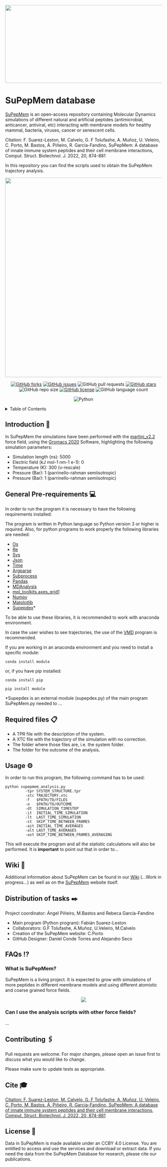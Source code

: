 
<p align="center">
  <img src="https://user-images.githubusercontent.com/117435891/200289004-db421486-5826-4e49-9c70-ff0aad7a60a9.gif" width="3840" height="250" />
</p>



# SuPepMem database



[SuPepMem](https://supepmem.com/) is an open-access repository containing Molecular Dynamics simulations of different natural and artificial peptides (antimicrobial, anticancer, antiviral, etc) interacting with membrane models for healthy mammal, bacteria, viruses, cancer or senescent cells. 

 Citation: F. Suarez-Leston, M. Calvelo, G. F Tolufashe, A. Muñoz, U. Veleiro, C. Porto, M. Bastos, Á. Piñeiro, R. Garcia-Fandino, SuPepMem: A database of innate immune system peptides and their cell membrane interactions, Comput. Struct. Biotechnol. J. 2022, 20, 874-881

In this repository you can find the scripts used to obtain the SuPepMem trajectory analysis.


<p align="center">
  <img src="https://user-images.githubusercontent.com/117435891/199940424-2ad7347e-bbcb-4425-bfc6-bb7a3fca7413.gif" alt="animated" width="3840" height="640" />
</p>


<div align="center">
 
[![GitHub forks](https://img.shields.io/github/forks/Eines-Informatiques-Avancades/Project-II)](https://github.com/Eines-Informatiques-Avancades/Project-II/network)
[![GitHub issues](https://img.shields.io/github/issues/Eines-Informatiques-Avancades/Project-II)](https://github.com/Eines-Informatiques-Avancades/Project-II/issues)
![GitHub pull requests](https://img.shields.io/github/issues-pr/Eines-Informatiques-Avancades/Project-II)
[![GitHub stars](https://img.shields.io/github/stars/Eines-Informatiques-Avancades/Project-II)](https://github.com/Eines-Informatiques-Avancades/Project-II/stargazers)
![GitHub repo size](https://img.shields.io/github/repo-size/Eines-Informatiques-Avancades/Project-II)
[![GitHub license](https://img.shields.io/github/license/Eines-Informatiques-Avancades/Project-II)](https://github.com/Eines-Informatiques-Avancades/Project-II)
![GitHub language count](https://img.shields.io/github/languages/count/Eines-Informatiques-Avancades/Project-II)

![Python](https://img.shields.io/badge/python-3670A0?style=for-the-badge&logo=python&logoColor=ffdd54)
</div>


<!-- TABLE OF CONTENTS -->
<details>
  <summary>Table of Contents</summary>
  <ol>
    <li><a href="#introduction-movie_camera">Introduction</a></li>
    <li><a href="#general-pre-requirements-computer">Pre-requirements</a></li>
    <li><a href="#required-files-">Required-files</a></li>
    <li><a href="#usage-%EF%B8%8F">Usage</a></li>
    <li><a href="#wiki-">Wiki</a></li>
    <li><a href="#distribution-of-tasks-%EF%B8%8F">Distribution of tasks</a></li>
    <li><a href="#faqs-interrobang">FAQs</a></li>
    <li><a href="#contributing-%EF%B8%8F">Contributing</a></li>
    <li><a href="#cite-mortar_board">Cite</a></li>
    <li><a href="#license-green_book">License</a></li>
  </ol>
</details>

<!-- Introduction --> 
## Introduction :movie_camera:
In SuPepMem the simulations have been performed with the [martini_v2.2](http://cgmartini.nl/) force field, using the [Gromacs 2020](https://www.gromacs.org/) Software, highlighting the following simulation parameters:
- Simulation length (ns): 5000
- Electric field (kJ mol-1 nm-1 e-1): 0
- Temperature (K): 300 (v-rescale)
- Pressure (Bar): 1 (parrinello-rahman semiisotropic)
-  Pressure (Bar): 1 (parrinello-rahman semiisotropic)

<!-- Pre-requirements -->
## General Pre-requirements :computer:

In order to run the program it is necessary to have the following requirements installed:

The program is written in Python language so Python version 3 or higher is required. Also, for python programs to work properly the following libraries are needed:
- [Os](https://docs.python.org/3/library/os.html)
- [Re](https://docs.python.org/3/library/re.html)
- [Sys](https://docs.python.org/3/library/sys.html)
- [Json](https://docs.python.org/3/library/json.html)
- [Time](https://docs.python.org/3/library/time.html)
- [Argparse](https://docs.python.org/3/library/argparse.html)
- [Subprocess](https://docs.python.org/3/library/subprocess.html)
- [Pandas](https://pandas.pydata.org/)
- [MDAnalysis](https://www.mdanalysis.org/) 
- [mpl_toolkits.axes_grid1](https://matplotlib.org/stable/tutorials/toolkits/axes_grid.html)
- [Numpy](https://numpy.org)
- [Matplotlib](https://matplotlib.org)
- [Supepdex](https://github.com)*

To be able to use these libraries, it is recommended to work with anaconda environment.

In case the user wishes to see trajectories, the use of the [VMD](https://www.ks.uiuc.edu/Research/vmd/) program is recommended.


If you are working in an anaconda environment and you need to install a specific module:

```
conda install module
```

or, if you have pip installed:

```
conda install pip
```
```
pip install module
```

*Supepdex is an external module (supepdex.py) of the main program SuPepMem.py needed to ...


<!-- Required-files -->
## Required files 📋
- A TPR file with the description of the system.
- A XTC file with the trajectory of the simulation with no correction.
- The folder where those files are, i.e. the system folder.
- The folder for the outcome of the analysis.

<!-- Usage -->
## Usage ⚙️
In order to run this program, the following command has to be used:
```
python supepmem_analysis.py
         -tpr SYSTEM_STRUCTURE.tpr
         -xtc TRAJECTORY.xtc
         -f   $PATH/TO/FILES
         -o   $PATH/TO/OUTCOME
         -dt  SIMULATION_TIMESTEP
         -it  INITIAL_TIME_SIMULATION
         -lt  LAST_TIME_SIMULATION
         -st  SKIP_TIME_BETWEEN_FRAMES
         -ait INITIAL_TIME_AVERAGES
         -alt LAST_TIME_AVERAGES
         -ast SKIP_TIME_BETWEEN_FRAMES_AVERAGING
```
This will execute the program and all the statistic calculations will also be performed. It is **important** to point out that in order to...




## Wiki 📖

Additional information about SuPepMem can be found in our [Wiki](https://github.com/DanielCondeTorres/SuPepMem/wiki) (...Work in progress...) as well as on the [SuPepMem](https://supepmem.com/) website itself.


<!-- DISTRIBUTION OF TASKS -->
## Distribution of tasks ✒️ 
Project coordinator: Ángel Piñeiro, M.Bastos and Rebeca García-Fandino

- Main program (Python program): Fabián Suarez-Leston
- Collaborators: G.F Tolufashe, A.Muñoz, U.Veleiro, M.Calvelo
- Creation of the SuPepMem website: C.Porto
- GitHub Designer: Daniel Conde Torres and Alejandro Seco


<!-- FAQs -->
## FAQs :interrobang:

### What is SuPepMem?

SuPepMem is a living project. It is expected to grow with simulations of more peptides in different membrane models and using different atomistic and coarse grained force fields. 

<p align="center">
  <img src="https://user-images.githubusercontent.com/117435891/199971517-f9f27119-0f85-4f91-8f05-e9b48a32f27c.png" />
</p>

### Can I use the analysis scripts with other force fields?
...


<!-- CONTRIBUTING -->
## Contributing 🖇️
Pull requests are welcome. For major changes, please open an issue first to discuss what you would like to change.

Please make sure to update tests as appropriate.

<!-- Cite --> 
## Cite :mortar_board:

[Citation: F. Suarez-Leston, M. Calvelo, G. F Tolufashe, A. Muñoz, U. Veleiro, C. Porto, M. Bastos, Á. Piñeiro, R. Garcia-Fandino, SuPepMem: A database of innate immune system peptides and their cell membrane interactions, Comput. Struct. Biotechnol. J. 2022, 20, 874-881](https://www.sciencedirect.com/science/article/pii/S2001037022000320)

<!-- License --> 
## License :green_book:
Data in SuPepMem is made available under an CCBY 4.0 License. You are entitled to access and use the services and download or extract data. If you need the data from the SuPepMem Database for research, please cite our publications.


